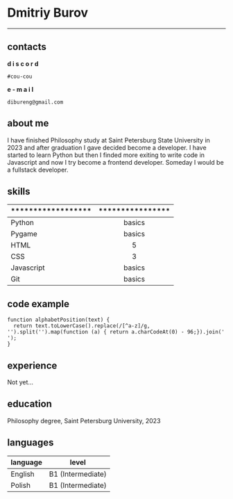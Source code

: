 # Dmitriy Burov
****
## contacts

**d i s c o r d** 

    #cou-cou

**e - m a i l** 

    dibureng@gmail.com

## about me
I have finished Philosophy study at Saint Petersburg State University in 2023 and after graduation I gave decided become a developer. I have started to learn Python but then I finded more exiting to write code in Javascript and now I try become a frontend developer. Someday I would be a fullstack developer. 

## skills
******************|****************
------------------|:--------------:
Python            | basics
Pygame            | basics
HTML              | 5
CSS               | 3
Javascript        | basics
Git               | basics


## code example 
```
function alphabetPosition(text) {
  return text.toLowerCase().replace(/[^a-z]/g, '').split('').map(function (a) { return a.charCodeAt(0) - 96;}).join(' ');
} 
```

## experience
Not yet...

## education
Philosophy degree, Saint Petersburg University, 2023

## languages

language | level
--------------|:--------------:
English | B1 (Intermediate)
Polish  | B1 (Intermediate)

